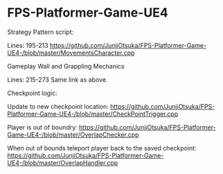 # FPS-Platformer-Game-UE4

Strategy Pattern script:

Lines: 195-213
https://github.com/JunjiOtsuka/FPS-Platformer-Game-UE4-/blob/master/MovementsCharacter.cpp

Gameplay Wall and Grappling Mechanics

Lines: 215-273
Same link as above.

Checkpoint logic:

Update to new checkpoint location:
https://github.com/JunjiOtsuka/FPS-Platformer-Game-UE4-/blob/master/CheckPointTrigger.cpp

Player is out of boundry:
https://github.com/JunjiOtsuka/FPS-Platformer-Game-UE4-/blob/master/OverlapChecker.cpp

When out of bounds teleport player back to the saved checkpoint:
https://github.com/JunjiOtsuka/FPS-Platformer-Game-UE4-/blob/master/OverlapHandler.cpp
